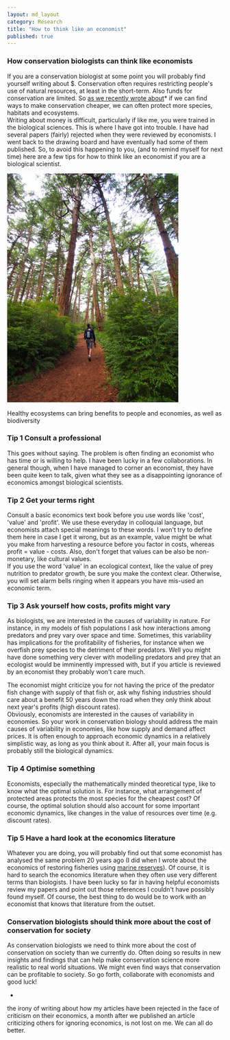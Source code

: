 ```yaml
---
layout: md_layout
category: Research
title: "How to think like an economist"
published: true  
---
```


### How conservation biologists can think like economists

If you are a conservation biologist at some point you will probably find yourself writing about $. Conservation often requires restricting people's use of natural resources, at least in the short-term. Also funds for conservation are limited. So [as we recently wrote about](http://www.seascapemodels.org/res_posts/2015/08/05/conservation-priorities.html)* if we can find ways to make conservation cheaper, we can often protect more species, habitats and ecosystems.   
Writing about money is difficult, particularly if like me, you were trained in the biological sciences. This is where I have got into trouble. I have had several papers (fairly) rejected when they were reviewed by economists. I went back to the drawing board and have eventually had some of them published. So, to avoid this happening to you, (and to remind myself for next time) here are a few tips for how to think like an economist if you are a biological scientist.

<div class = "image_caption">
<img src ="/Images/forest.png" alt="Banner Image" class="image_float"/>
<p>
Healthy ecosystems can bring benefits to people and economies, as well as biodiversity
</p>
</div>

### Tip 1 Consult a professional  
This goes without saying. The problem is often finding an economist who has time or is willing to help. I have been lucky in a few collaborations. In general though, when I have managed to corner an economist, they have been quite keen to talk, given what they see as a disappointing ignorance of economics amongst biological scientists.

### Tip 2 Get your terms right
Consult a basic economics text book before you use words like 'cost', 'value' and 'profit'. We use these everyday in colloquial language, but economists attach special meanings to these words. I won't try to define them here in case I get it wrong, but as an example, value might be what you make from harvesting a resource before you factor in costs, whereas profit = value - costs. Also, don't forget that values can be also be non-monetary, like cultural values.  
If you use the word 'value' in an ecological context, like the value of prey nutrition to predator growth, be sure you make the context clear. Otherwise, you will set alarm bells ringing when it appears you have mis-used an economic term.

### Tip 3 Ask yourself how costs, profits might vary
As biologists, we are interested in the causes of variability in nature. For instance, in my models of fish populations I ask how  interactions among predators and prey vary over space and time. Sometimes, this variability has implications for the profitability of fisheries, for instance when we overfish prey species to the detriment of their predators. Well you might have done something very clever with modelling predators and prey that an ecologist would be imminently impressed with, but if you article is reviewed by an economist they probably won't care much.

The economist might criticize you for not having the price of the predator fish change with supply of that fish or, ask why fishing industries should care about a benefit 50 years down the road when they only think about next year's profits (high discount rates).  
Obviously, economists are interested in the causes of variability in economies. So your work in conservation biology should address the main causes of variability in economies, like how supply and demand affect prices. It is often enough to approach economic dynamics in a relatively simplistic way, as long as you think about it. After all, your main focus is probably still the biological dynamics.

### Tip 4 Optimise something
Economists, especially the mathematically minded theoretical type, like to know what the optimal solution is. For instance, what arrangement of protected areas protects the most species for the cheapest cost? Of course, the optimal solution should also account for some important economic dynamics, like changes in the value of resources over time (e.g. discount rates).

### Tip 5 Have a hard look at the economics literature
Whatever you are doing, you will probably find out that some economist has analysed the same problem 20 years ago (I did when I wrote about the economics of restoring fisheries using [marine reserves](http://www.seascapemodels.org/res_posts/2015/06/07/marine_reserves.html)). Of course, it is hard to search the economics literature when they often use very different terms than biologists. I have been lucky so far in having helpful economists review my papers and point out those references I couldn't have possibly found myself. Of course, the best thing to do would be to work with an economist that knows that literature from the outset.


### Conservation biologists should think more about the cost of conservation for society
As conservation biologists we need to think more about the cost of conservation on society than we currently do. Often doing so results in new insights and findings that can help make conservation science more realistic to real world situations. We might even find ways that conservation can be profitable to society. So go forth, collaborate with economists and good luck!


 *
 the irony of writing about how my articles have been rejected in the face of criticism on their economics, a month after we published an article criticizing others for ignoring economics, is not lost on me. We can all do better.
